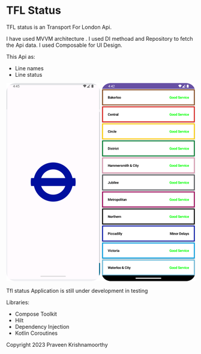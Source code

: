 # TFL Status

TFL status is an Transport For London Api.

I have used MVVM architecture .
I used DI methoad and Repository to fetch the Api data.
I used Composable for UI Design.

This Api as:

* Line names
* Line status

<p float="center">
  <img src="app/src/main/Img_2.png" width="250" />
  <img src="app/src/main/Img_1.png" width="250" />
</p>

Tfl status Application is still under development in testing

Libraries:
* Compose Toolkit
* Hilt
* Dependency Injection
* Kotlin Coroutines


Copyright 2023 Praveen Krishnamoorthy



